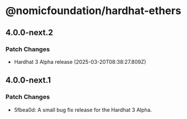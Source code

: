 # @nomicfoundation/hardhat-ethers

## 4.0.0-next.2

### Patch Changes

- Hardhat 3 Alpha release (2025-03-20T08:38:27.809Z)

## 4.0.0-next.1

### Patch Changes

- 5fbea0d: A small bug fix release for the Hardhat 3 Alpha.
